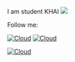 I am student KHAI 
![](https://upload.wikimedia.org/wikipedia/ru/thumb/e/e8/%D0%AD%D0%BC%D0%B1%D0%BB%D0%B5%D0%BC%D0%B0_%D0%A5%D0%90%D0%98.png/320px-%D0%AD%D0%BC%D0%B1%D0%BB%D0%B5%D0%BC%D0%B0_%D0%A5%D0%90%D0%98.png) 

Follow me:


[![Cloud](https://img.shields.io/badge/instagram-ffffff?style=social&logo=instagram)](https://www.instagram.com/pashalihozhon/)
[![Cloud](https://img.shields.io/badge/Telegram-ffffff?style=social&logo=telegram)](https://t.me/PashaLihozhon)

[![Cloud](https://img.shields.io/badge/linkedin-blue?style=social&logo=linkedin)](https://www.linkedin.com/in/pavel-lykhozhon-7a4460207/)
